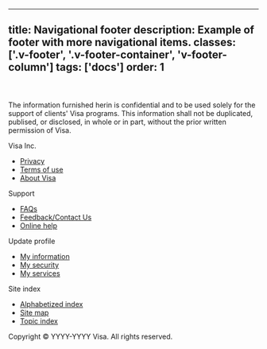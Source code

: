 <!--
 *              © 2025 Visa
 *
 * Licensed under the Apache License, Version 2.0 (the "License");
 * you may not use this file except in compliance with the License.
 * You may obtain a copy of the License at
 *
 *         http://www.apache.org/licenses/LICENSE-2.0
 *
 * Unless required by applicable law or agreed to in writing, software
 * distributed under the License is distributed on an "AS IS" BASIS,
 * WITHOUT WARRANTIES OR CONDITIONS OF ANY KIND, either express or implied.
 * See the License for the specific language governing permissions and
 * limitations under the License.
 *
 -->
---
title: Navigational footer
description: Example of footer with more navigational items.
classes: ['.v-footer', '.v-footer-container', 'v-footer-column']
tags: ['docs']
order: 1
---

<footer class="v-footer v-flex v-flex-col v-gap-24 v-p-24">
  <div class="v-flex v-flex-wrap v-gap-24">
    <div class="v-flex v-flex-col v-flex-grow v-gap-24" style="flex-basis: calc(50% - 24px); min-inline-size: 50%">
      <svg fill="none" height="23" viewbox="0 0 71 23" width="71" class="v-logo">
        <path clip-rule="evenodd" d="M50.6986 15.3377C50.7123 11.8369 47.8134 10.3152 45.4937 9.09755C43.9358 8.27981 42.6393 7.59921 42.6617 6.54843C42.6781 5.75329 43.4371 4.90557 45.0931 4.692C47.0325 4.5045 48.9864 4.8451 50.7479 5.67771L51.7566 0.985714C50.0419 0.341244 48.2261 0.00745647 46.3943 0C40.7429 0 36.7376 3.013 36.7014 7.33043C36.6653 10.5143 39.5501 12.3017 41.7286 13.363C43.9629 14.4473 44.7153 15.1439 44.7054 16.1164C44.7054 17.6049 42.9213 18.2587 41.2751 18.285C38.4794 18.3296 36.8224 17.5564 35.5085 16.9434L35.3839 16.8853L34.3357 21.7416C35.6763 22.3593 38.1504 22.8949 40.7166 22.9211C46.7393 22.9211 50.6821 19.9443 50.7019 15.3377H50.6986ZM26.9429 0.404143L17.6541 22.5729H11.592L7.02157 4.88257C6.74229 3.79171 6.50243 3.39414 5.658 2.93414C4.27143 2.18829 2.00429 1.48514 0 1.04814L0.138 0.391H9.89329C11.2059 0.396383 12.3201 1.35458 12.5219 2.65157L14.9369 15.4823L20.9234 0.404143H26.9429ZM70.9714 22.5663H65.6683L64.975 19.2641H57.6183L56.4223 22.5729H50.4029L59.0016 2.03057C59.409 1.04254 60.3741 0.399575 61.4429 0.404143H66.3419L70.9714 22.5663ZM59.2677 14.72L62.2873 6.394L64.0254 14.72H59.2677ZM30.3994 22.5729L35.1571 0.404143H29.4071L24.6626 22.5729H30.3994Z" fill-rule="evenodd" id="Visa">
        </path>
      </svg>
      <p>
        The information furnished herin is confidential and to be used solely for the support of clients' Visa programs. This information shall not be duplicated, publised, or disclosed, in whole or in part, without the prior written permission of Visa.
      </p>
    </div>
    <div class="v-footer-container">
      <div class="v-footer-column">
        <span class="v-typography-body-2-bold">
          Visa Inc.
        </span>
        <ul class="v-flex v-flex-col v-gap-16">
          <li>
            <a class="v-link" href="./footer">
              Privacy
            </a>
          </li>
          <li>
            <a class="v-link" href="./footer">
              Terms of use
            </a>
          </li>
          <li>
            <a class="v-link" href="./footer">
              About Visa
            </a>
          </li>
        </ul>
      </div>
      <div class="v-footer-column">
        <span class="v-typography-body-2-bold">
          Support
        </span>
        <ul class="v-flex v-flex-col v-gap-16">
          <li>
            <a class="v-link" href="./footer">
              FAQs
            </a>
          </li>
          <li>
            <a class="v-link" href="./footer">
              Feedback/Contact Us
            </a>
          </li>
          <li>
            <a class="v-link" href="./footer">
              Online help
            </a>
          </li>
        </ul>
      </div>
      <div class="v-footer-column">
        <span class="v-typography-body-2-bold">
          Update profile
        </span>
        <ul class="v-flex v-flex-col v-gap-16">
          <li>
            <a class="v-link" href="./footer">
              My information
            </a>
          </li>
          <li>
            <a class="v-link" href="./footer">
              My security
            </a>
          </li>
          <li>
            <a class="v-link" href="./footer">
              My services
            </a>
          </li>
        </ul>
      </div>
      <div class="v-footer-column">
        <span class="v-typography-body-2-bold">
          Site index
        </span>
        <ul class="v-flex v-flex-col v-gap-16">
          <li>
            <a class="v-link" href="./footer">
              Alphabetized index
            </a>
          </li>
          <li>
            <a class="v-link" href="./footer">
              Site map
            </a>
          </li>
          <li>
            <a class="v-link" href="./footer">
              Topic index
            </a>
          </li>
        </ul>
      </div>
    </div>
  </div>
  <p class="v-typography-color-subtle">
  Copyright © YYYY-YYYY Visa. All rights reserved.
  </p>
</footer>
